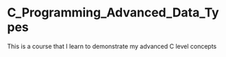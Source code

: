 # C_Programming_Advanced_Data_Types
 This is a course that I learn to demonstrate my advanced C level concepts
